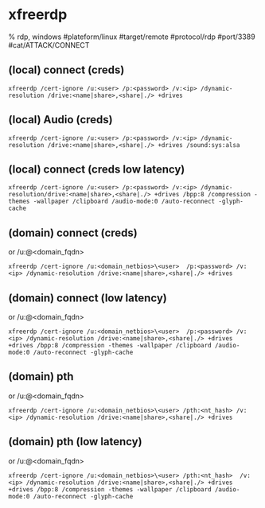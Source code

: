# xfreerdp

% rdp, windows
#plateform/linux  #target/remote  #protocol/rdp #port/3389 #cat/ATTACK/CONNECT 

##  (local) connect (creds)
```
xfreerdp /cert-ignore /u:<user> /p:<password> /v:<ip> /dynamic-resolution /drive:<name|share>,<share|./> +drives
```

##  (local) Audio (creds)
```
xfreerdp /cert-ignore /u:<user> /p:<password> /v:<ip> /dynamic-resolution /drive:<name|share>,<share|./> +drives /sound:sys:alsa
```


##  (local) connect (creds low latency)
```
xfreerdp /cert-ignore /u:<user> /p:<password> /v:<ip> /dynamic-resolution/drive:<name|share>,<share|./> +drives /bpp:8 /compression -themes -wallpaper /clipboard /audio-mode:0 /auto-reconnect -glyph-cache
```


##  (domain) connect (creds)
or /u:<user>@<domain_fqdn>
```
xfreerdp /cert-ignore /u:<domain_netbios>\<user>  /p:<password> /v:<ip> /dynamic-resolution /drive:<name|share>,<share|./> +drives
```

##  (domain) connect (low latency)
or /u:<user>@<domain_fqdn>
```
xfreerdp /cert-ignore /u:<domain_netbios>\<user>  /p:<password> /v:<ip> /dynamic-resolution /drive:<name|share>,<share|./> +drives +drives /bpp:8 /compression -themes -wallpaper /clipboard /audio-mode:0 /auto-reconnect -glyph-cache
```


## (domain) pth
or /u:<user>@<domain_fqdn>
```
xfreerdp /cert-ignore /u:<domain_netbios>\<user> /pth:<nt_hash> /v:<ip> /dynamic-resolution /drive:<name|share>,<share|./> +drives
```

## (domain) pth (low latency)
or /u:<user>@<domain_fqdn>
```
xfreerdp /cert-ignore /u:<domain_netbios>\<user> /pth:<nt_hash>  /v:<ip> /dynamic-resolution /drive:<name|share>,<share|./> +drives +drives /bpp:8 /compression -themes -wallpaper /clipboard /audio-mode:0 /auto-reconnect -glyph-cache
```
